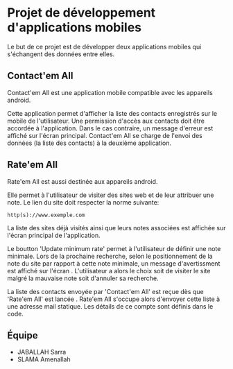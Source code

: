 # Projet de développement d'applications mobiles
Le but de ce projet est de développer deux applications mobiles qui s'échangent des données entre elles.

## Contact'em All 
Contact'em All est une application mobile compatible avec les appareils android. 

Cette application permet d'afficher la liste des contacts enregistrés sur le mobile de l'utilisateur. Une permission d'accès aux contacts doit être accordée à l'application. Dans le cas contraire, un message d'erreur est affiché sur l'écran principal. Contact'em All se charge de l'envoi des données (la liste des contacts) à la deuxième application.   

## Rate'em All
Rate'em All est aussi destinée aux appareils android. 

Elle permet à l'utilisateur de visiter des sites web et de leur attribuer une note. Le lien du site doit respecter la norme suivante: 
```
http(s)://www.exemple.com
```
La liste des sites déjà visités ainsi que leurs notes associées est affichée sur l'écran principal de l'application. 

Le boutton 'Update minimum rate' permet à l'utilisateur de définir une note minimale. Lors de la prochaine recherche, selon le positionnement de la note du site par rapport à cette note minimale, un message d'avertissment est affiché sur l'écran . L'utilisateur a alors le choix soit de visiter le site malgré la mauvaise note soit d'annuler sa recherche. 

La liste des contacts envoyée par 'Contact'em All' est reçue dès que 'Rate'em All' est lancée . Rate'em All s'occupe alors d'envoyer cette liste à une adresse mail statique. Les détails de ce compte sont définis dans le code. 


## Équipe
* JABALLAH Sarra
* SLAMA Amenallah

